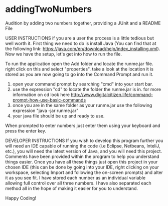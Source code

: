 # addingTwoNumbers
Audition by adding two numbers together, providing a JUnit and a README File


USER INSTRUCTIONS
if you are a user the process is a little tedious but well worth it. First thing we need to do is install Java (You can find that at the following link: https://java.com/en/download/help/index_installing.xml). Now we have the setup, let's get into how to run the file.

To run the application open the Add folder and locate the runme.jar file. right click on this and select "properties". take a look at the location it is stored as you are now going to go into the Command Prompt and run it.

1) open your command prompt by searching "cmd" into your start bar.
2) use the expression "cd" to locate the folder the runme.jar is in. for more information on cd look here http://www.digitalcitizen.life/command-prompt-how-use-basic-commands
3) once you are in the same folder as your runme.jar use the following expression "java -jar runme.jar"
4) your java file should be up and ready to use.

When prompted to enter numbers just enter them using your keyboard and press the enter key.

DEVELOPER INSTRUCTIONS
If you wish to develop this program further you will need an IDE capable of running the code (i.e Eclipse, Netbeans, InteliJ, etc.), you will need the latest version of Java, and you will need this project. Comments have been provided within the program to help you understand things easier. Once you have all these things just open this project in your chosen IDE (this can be done by going into your IDE, right clicking on your workspace, selecting Import and following the on-screen prompts) and alter it as you see fit. I have stored each number as an individual variable allowing full control over all three numbers. I have also separated each method all in the hope of making it easier for you to understand.

Happy Coding!
